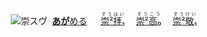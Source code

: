 <kbd><img src="lv1.svg" width="2" height="24"><img src="https://glyphwiki.org/glyph/u5d07.svg" width="24" height="24" alt="崇"></kbd><kbd>スウ゚</div></kbd> <img src="lv1.svg">[**あが**める](https://jisho.org/search/崇める)　 <img src="lv0.svg">[<ruby>崇²拝₁<rt>すうはい</rt></ruby>](https://jisho.org/search/崇拝)</ins>　<img src="lv1.svg">[<ruby>崇²高₀<rt>すうこう</rt></ruby>](https://jisho.org/search/崇高)　<img src="lv2.svg">[<ruby>崇²敬₁<rt>すうけい</rt></ruby>](https://jisho.org/search/崇敬)




